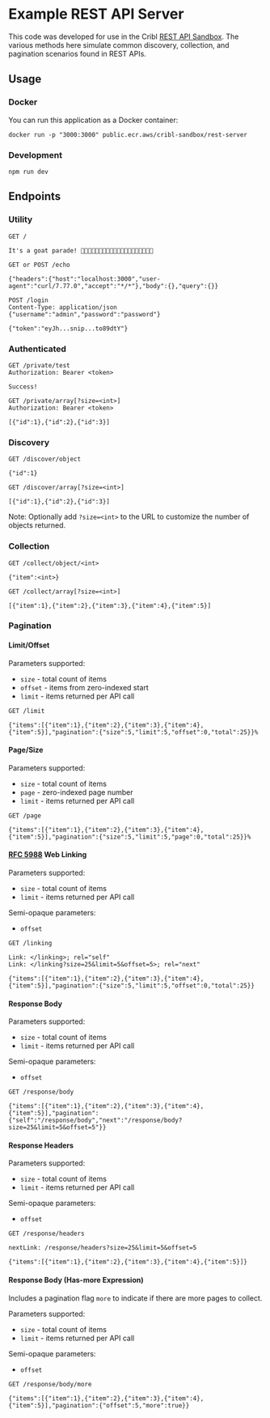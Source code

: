 # Example REST API Server

This code was developed for use in the Cribl [REST API Sandbox](https://sandbox.cribl.io/course/rest). The various methods here simulate common discovery, collection, and pagination scenarios found in REST APIs.

## Usage

### Docker

You can run this application as a Docker container:

```shell
docker run -p "3000:3000" public.ecr.aws/cribl-sandbox/rest-server
```

### Development

```shell
npm run dev
```

## Endpoints

### Utility

```text
GET /

It's a goat parade! 🐐🐐🐐🐐🐐🐐🐐🐐🐐🐐🐐🐐🐐🐐🐐🐐🐐🐐🐐🐐
```

```
GET or POST /echo

{"headers":{"host":"localhost:3000","user-agent":"curl/7.77.0","accept":"*/*"},"body":{},"query":{}}
```

```
POST /login
Content-Type: application/json
{"username":"admin","password":"password"}

{"token":"eyJh...snip...to89dtY"}
```

### Authenticated

```
GET /private/test
Authorization: Bearer <token>

Success!
```

```
GET /private/array[?size=<int>]
Authorization: Bearer <token>

[{"id":1},{"id":2},{"id":3}]
```

### Discovery

```
GET /discover/object

{"id":1}
```

```
GET /discover/array[?size=<int>]

[{"id":1},{"id":2},{"id":3}]
```

Note: Optionally add `?size=<int>` to the URL to customize the number of objects returned.

### Collection

```
GET /collect/object/<int>

{"item":<int>}
```

```
GET /collect/array[?size=<int>]

[{"item":1},{"item":2},{"item":3},{"item":4},{"item":5}]
```

### Pagination

#### Limit/Offset

Parameters supported:
* `size` - total count of items
* `offset` - items from zero-indexed start
* `limit` - items returned per API call

```
GET /limit

{"items":[{"item":1},{"item":2},{"item":3},{"item":4},{"item":5}],"pagination":{"size":5,"limit":5,"offset":0,"total":25}}%
```

#### Page/Size

Parameters supported:
* `size` - total count of items
* `page` - zero-indexed page number
* `limit` - items returned per API call

```
GET /page

{"items":[{"item":1},{"item":2},{"item":3},{"item":4},{"item":5}],"pagination":{"size":5,"limit":5,"page":0,"total":25}}%
```

#### [RFC 5988](https://www.rfc-editor.org/rfc/rfc5988) Web Linking

Parameters supported:
* `size` - total count of items
* `limit` - items returned per API call

Semi-opaque parameters:
* `offset`

```
GET /linking

Link: </linking>; rel="self"
Link: </linking?size=25&limit=5&offset=5>; rel="next"

{"items":[{"item":1},{"item":2},{"item":3},{"item":4},{"item":5}],"pagination":{"size":5,"limit":5,"offset":0,"total":25}}
```

#### Response Body

Parameters supported:
* `size` - total count of items
* `limit` - items returned per API call

Semi-opaque parameters:
* `offset`

```
GET /response/body

{"items":[{"item":1},{"item":2},{"item":3},{"item":4},{"item":5}],"pagination":{"self":"/response/body","next":"/response/body?size=25&limit=5&offset=5"}}
```

#### Response Headers

Parameters supported:
* `size` - total count of items
* `limit` - items returned per API call

Semi-opaque parameters:
* `offset`

```
GET /response/headers

nextLink: /response/headers?size=25&limit=5&offset=5

{"items":[{"item":1},{"item":2},{"item":3},{"item":4},{"item":5}]}
```

#### Response Body (Has-more Expression)

Includes a pagination flag `more` to indicate if there are more pages to collect.

Parameters supported:
* `size` - total count of items
* `limit` - items returned per API call

Semi-opaque parameters:
* `offset`

```
GET /response/body/more

{"items":[{"item":1},{"item":2},{"item":3},{"item":4},{"item":5}],"pagination":{"offset":5,"more":true}}
```
